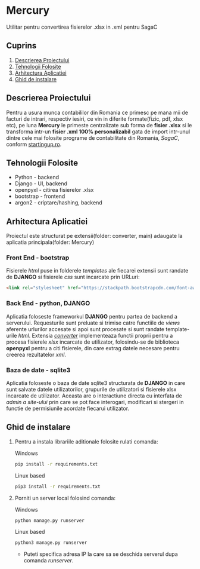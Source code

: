 
# Mercury
Utilitar pentru convertirea fisierelor .xlsx in .xml pentru SagaC

## Cuprins
1. [Descrierea Proiectului](#descrierea-proiectului)
2. [Tehnologii Folosite](#tehnologii-folosite)
3. [Arhitectura Aplicatiei](#arhitectura-aplicatiei)
4. [Ghid de instalare](#ghid-de-instalare)

## Descrierea Proiectului
Pentru a usura munca contabililor din Romania ce primesc pe mana mii de facturi de intrari, respectiv iesiri, ce vin in diferite formate(fizic, pdf, xlsx etc), pe luna **Mercury** le primeste centralizate sub forma de **fisier .xlsx** si le transforma intr-un **fisier .xml 100% personalizabil** gata de import intr-unul dintre cele mai folosite programe de contabilitate din Romania, *SagaC*, conform [startingup.ro](https://startingup.ro/programe-de-facturare-si-contabilitate-ideale-pentru-orice-afacere/#:~:text=Printre%20cele%20mai%20căutate%20și,%2C%20SAGA%2C%20FACTURIS%2C%20CONTAZEN.&text=Smart%20Bill%20este%20cel%20mai,facilitățile%20pe%20care%20le%20înglobează.).

## Tehnologii Folosite
* Python - backend
* Django - UI, backend
* openpyxl - citirea fisierelor .xlsx
* bootstrap - frontend
* argon2 - criptare/hashing, backend

## Arhitectura Aplicatiei
Proiectul este structurat pe extensii(folder: converter, main) adaugate la aplicatia principala(folder: Mercury)
  ### Front End - bootstrap
  Fisierele *html* puse in folderele *templates* ale fiecarei extensii sunt randate de **DJANGO** si fisierele *css* sunt incarcate prin URLuri:
  ```html
  <link rel="stylesheet" href="https://stackpath.bootstrapcdn.com/font-awesome/4.7.0/css/font-awesome.min.css">
  ```
  
  ### Back End - python, DJANGO
  Aplicatia foloseste frameworkul **DJANGO** pentru partea de backend a serverului. Requesturile sunt preluate si trimise catre functiile de *views* aferente urlurilor accesate si apoi sunt procesate si sunt randate template-urile *html*. Extensia [*converter*](https://github.com/Alexandru6041/Mercury/tree/main/converter) implementeaza functii proprii pentru a procesa fisierele *xlsx* incarcate de utilizator, folosindu-se de biblioteca **openpyxl** pentru a citi fisierele, din care extrag datele necesare pentru creerea rezultatelor *xml*.
  ### Baza de date - sqlite3
  Aplicatia foloseste o baza de date sqlite3 structurata de **DJANGO** in care sunt salvate datele utilizatorilor, grupurile de utilizatori si fisierele xlsx incarcate de utilizator. Aceasta are o interactiune directa cu interfata de *admin a site-ului* prin care se pot face interogari, modificari si stergeri in functie de permisiunile acordate fiecarui utilizator.
    


## Ghid de instalare
1. Pentru a instala librariile aditionale folosite rulati comanda:
    
    Windows
    ```bash
    pip install -r requirements.txt
    ```
    Linux based
    ```bash
    pip3 install -r requirements.txt
    ```
2. Porniti un server local folosind comanda:

    Windows
    ```bash
    python manage.py runserver
    ```
    Linux based
    ```bash
    python3 manage.py runserver
    ```
    * Puteti specifica adresa IP la care sa se deschida serverul dupa comanda *runserver*.

